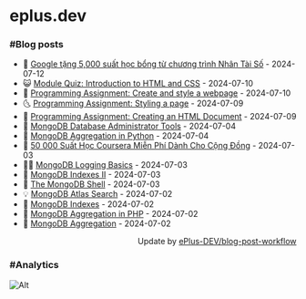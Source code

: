 # eplus.dev

### #Blog posts

<!-- BLOG-POST-LIST:START -->
 - 🧰 [Google tặng 5,000 suất học bổng từ chương trình Nhân Tài Số](https://eplus.dev/google-tang-5000-suat-hoc-bong-tu-chuong-trinh-nhan-tai-so) - 2024-07-12
 - 😺 [Module Quiz: Introduction to HTML and CSS](https://eplus.dev/module-quiz-introduction-to-html-and-css) - 2024-07-10
 - 🗽 [Programming Assignment: Create and style a webpage](https://eplus.dev/programming-assignment-create-and-style-a-webpage) - 2024-07-10
 - 🌜 [Programming Assignment: Styling a page](https://eplus.dev/programming-assignment-styling-a-page) - 2024-07-09
 - 📝 [Programming Assignment: Creating an HTML Document](https://eplus.dev/programming-assignment-creating-an-html-document) - 2024-07-09
 - 🚀 [MongoDB Database Administrator Tools](https://eplus.dev/mongodb-database-administrator-tools) - 2024-07-04
 - 💼 [MongoDB Aggregation in Python](https://eplus.dev/mongodb-aggregation-in-python) - 2024-07-04
 - 🦣 [50 000 Suất Học Coursera Miễn Phí Dành Cho Cộng Đồng](https://eplus.dev/50-000-suat-hoc-coursera-mien-phi-danh-cho-cong-dong) - 2024-07-03
 - 👨‍🏫 [MongoDB Logging Basics](https://eplus.dev/mongodb-logging-basics) - 2024-07-03
 - 🔭 [MongoDB Indexes II](https://eplus.dev/mongodb-indexes-ii) - 2024-07-03
 - 🤡 [The MongoDB Shell](https://eplus.dev/the-mongodb-shell) - 2024-07-03
 - 💡 [MongoDB Atlas Search](https://eplus.dev/mongodb-atlas-search) - 2024-07-02
 - 🦣 [MongoDB Indexes](https://eplus.dev/mongodb-indexes) - 2024-07-02
 - 💪 [MongoDB Aggregation in PHP](https://eplus.dev/mongodb-aggregation-in-php) - 2024-07-02
 - 🤡 [MongoDB Aggregation](https://eplus.dev/mongodb-aggregation) - 2024-07-02<!-- BLOG-POST-LIST:END -->

<div align="right">
  Update by <a target="_blank"
    href="https://github.com/ePlus-DEV/blog-post-workflow">ePlus-DEV/blog-post-workflow</a>
</div>

### #Analytics
![Alt](https://repobeats.axiom.co/api/embed/9990f7cddfbad8d834990b10ccad05f81ac1096f.svg "Repobeats analytics image")
